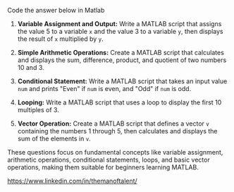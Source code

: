 Code the answer below in Matlab

1. **Variable Assignment and Output:**
   Write a MATLAB script that assigns the value 5 to a variable `x` and the value 3 to a variable `y`, then displays the result of `x` multiplied by `y`.

2. **Simple Arithmetic Operations:**
   Create a MATLAB script that calculates and displays the sum, difference, product, and quotient of two numbers 10 and 3.

3. **Conditional Statement:**
   Write a MATLAB script that takes an input value `num` and prints "Even" if `num` is even, and "Odd" if `num` is odd.

4. **Looping:**
   Write a MATLAB script that uses a loop to display the first 10 multiples of 3.

5. **Vector Operation:**
   Create a MATLAB script that defines a vector `v` containing the numbers 1 through 5, then calculates and displays the sum of the elements in `v`.

These questions focus on fundamental concepts like variable assignment, arithmetic operations, conditional statements, loops, and basic vector operations, making them suitable for beginners learning MATLAB.

https://www.linkedin.com/in/themanoftalent/
